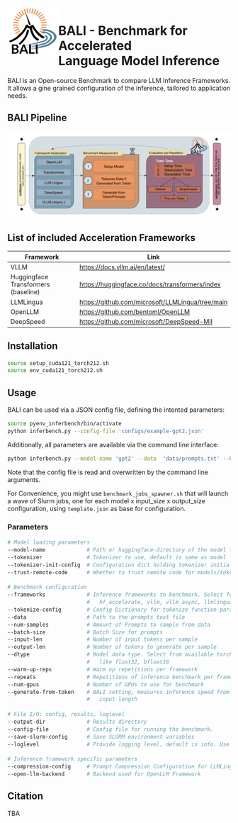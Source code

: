 <img src="grafics/BALI%20transparent.png" align="left" width="115"/> 

# BALI - Benchmark for Accelerated <br> Language Model Inference

BALI is an Open-source Benchmark to compare LLM Inference Frameworks.
It allows a gine grained configuration of the inference, tailored to application needs.

## BALI Pipeline

![Overview of BALI Pipeline](grafics/BALI%20pipeline_morefancy.png)

## List of included Acceleration Frameworks

|Framework|Link|
|----|----|
|VLLM|https://docs.vllm.ai/en/latest/|
|Huggingface Transformers (baseline)|https://huggingface.co/docs/transformers/index|
|LLMLingua|https://github.com/microsoft/LLMLingua/tree/main|
|OpenLLM|https://github.com/bentoml/OpenLLM|
|DeepSpeed|https://github.com/microsoft/DeepSpeed-MII|

## Installation

```bash
source setup_cuda121_torch212.sh
source env_cuda121_torch212.sh
```

## Usage

BALI can be used via a JSON config file, defining the intented parameters:

```bash
source pyenv_inferbench/bin/activate
python inferbench.py --config-file 'configs/example-gpt2.json'
```

Additionally, all parameters are available via the command line interface:

```bash
python inferbench.py --model-name 'gpt2' --data  'data/prompts.txt' --batch-size 1 --input_len 100 --output-len 100 
```

Note that the config file is read and overwritten by the command line arguments.

For Convenience, you might use `benchmark_jobs_spawner.sh` that will launch a wave of Slurm jobs, one for each model x input_size x output_size configuration, using `template.json` as base for configuration.

### Parameters

```bash
# Model loading parameters
--model-name             # Path or huggingface-directory of the model to benchmark
--tokenizer              # Tokenizer to use, default is same as model
--tokenizer-init-config  # Configuration dict holding tokenizer initialization parameters
--trust-remote-code      # Whether to trust remote code for models/tokenizers that would require it

# Benchmark configuration
--frameworks             # Inference frameworks to benchmark. Select form
                         #   hf_accelerate, vllm, vllm_async, llmlingua, openllm, deepspeed
--tokenize-config        # Config Dictionary for tokenize function parameters
--data                   # Path to the prompts text file
--num-samples            # Amount of Prompts to sample from data
--batch-size             # Batch Size for prompts
--input-len              # Number of input tokens per sample
--output-len             # Number of tokens to generate per sample
--dtype                  # Model data type. Select from available torch datatypes
                         #   like float32, bfloat16
--warm-up-reps           # Warm up repetitions per framework
--repeats                # Repetitions of inference benchmark per framework
--num-gpus               # Number of GPUs to use for benchmark
--generate-from-token    # BALI setting, measures inference speed from token ids with fixed
                         #   input length

# File I/O: config, results, loglevel
--output-dir             # Results directory
--config-file            # Config file for running the benchmark.
--save-slurm-config      # Save SLURM environment variables
--loglevel               # Provide logging level, default is info. Use debug for detailed log

# Inference framework specific parameters
--compression-config     # Prompt Compression Configuration for LLMLingua
--open-llm-backend       # Backend used for OpenLLM Framework
```

## Citation

TBA
